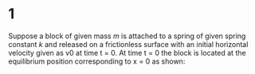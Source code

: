 # 1

Suppose a block of given mass $m$ is attached to a spring of given spring constant $k$ and released on a frictionless surface with an initial horizontal velocity given as v0 at time t = 0. At time t = 0 the block is located at the equilibrium position corresponding to x = 0 as shown: